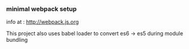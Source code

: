 

### minimal webpack setup
info at : http://webpack.js.org

This project also uses babel loader to convert es6 -> es5 during
module bundling
